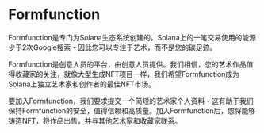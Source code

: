 # 

# Formfunction

Formfunction是专门为Solana生态系统创建的。Solana上的一笔交易使用的能源少于2次Google搜索 - 因此您可以专注于艺术，而不是您的碳足迹。

Formfunction是创意人员的平台，由创意人员提供。我们相信，您的艺术作品值得收藏家的关注，就像大型生成NFT项目一样，我们希望Formfunction成为Solana上独立艺术家和创作者的最佳NFT市场。

要加入Formfunction，我们要求提交一个简短的艺术家个人资料 - 这有助于我们保持Formfunction的安全，值得信赖和高质量。加入Formfunction后，您将能够铸造NFT，将作品出售，并与其他艺术家和收藏家联系。


